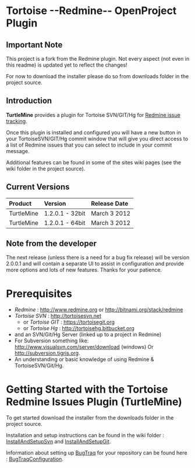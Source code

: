 
# Tortoise --Redmine-- OpenProject Plugin

## Important Note

This project is a fork from the Redmine plugin. Not every aspect (not even in this readme) is updated yet to reflect the changes!

For now to download the installer please do so from downloads folder in the project source.

## Introduction

**TurtleMine** provides a plugin for Tortoise SVN/GIT/Hg for [Redmine issue tracking](http://www.redmine.org).

Once this plugin is installed and configured you will have a new button in your TortoiseSVN/GIT/Hg commit window that will give you direct access to a list of Redmine issues that you can select to include in your commit message.

Additional features can be found in some of the sites wiki pages (see the wiki folder in the project source).

## Current Versions

| Product | Version | Release Date | 
| :-------- | :-------- | :------------- |
| TurtleMine | 1.2.0.1 - 32bit | March 3 2012 |
| TurtleMine | 1.2.0.1 - 64bit | March 3 2012 |

## Note from the developer

The next release (unless there is a need for a bug fix release) will be version 2.0.0.1 and will contain a separate UI to assist in configuration and provide more options and lots of new features. Thanks for your patience.

# Prerequisites

* *Redmine* : <http://www.redmine.org> or <http://bitnami.org/stack/redmine>
* *Tortoise SVN* : <http://tortoisesvn.net>
  * or *Tortoise GIT* : <https://tortoisegit.org>
  * or *Tortoise Hg* : <http://tortoisehg.bitbucket.org>
* and an SVN/Git/Hg Server (linked up to a project in Redmine)
* For Subversion something like: <http://www.visualsvn.com/server/download> (windows) Or <http://subversion.tigris.org>.
* An understanding or basic knowledge of using Redmine & TortoiseSVN/Git/Hg.

# Getting Started with the Tortoise Redmine Issues Plugin (TurtleMine)

To get started download the installer from the downloads folder in the project source.

Installation and setup instructions can be found in the wiki folder : [InstallAndSetupSvn](wiki/InstallAndSetupSvn.md) and [InstallAndSetupGit](wiki/InstallAndSetupGit.md).

Information about setting up [BugTraq](wiki/BugTraq.md) for your repository can be found here : [BugTraqConfiguration](wiki/BugTraqConfiguration.md).

